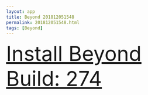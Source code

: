```yaml
---
layout: app
title: Beyond 201812051548
permalink: 201812051548.html
tags: [Beyond]
---
```

<div class="pure-g">
    <div class="pure-u-1-1" style="font-size: 4em">
        <a class="pure-button-primary" href="itms-services://?action=download-manifest&url=https%3A%2F%2Flitsungyisigono.github.io%2FTestScript%2Fmanifests%2F201812051548.plist"><i class="fa fa-download" aria-hidden="true"></i>Install Beyond Build: 274</a>
    </div>
</div>